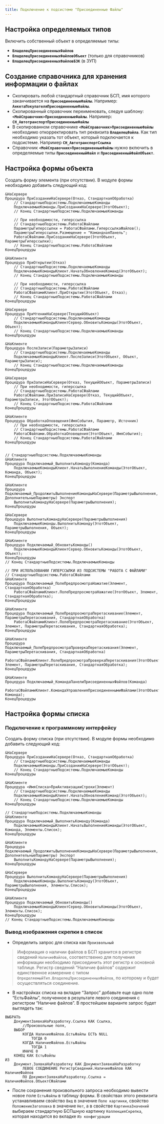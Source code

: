 ```yaml
---
title: Подключение к подсистеме "Присоединенные Файлы"
---
```


## Настройка определяемых типов

Включить собственный объект в определяемые типы:
- **`ВладелецПрисоединенныхФайлов`**
- **`ВладелецПрисоединенныхФайловОбъект`** (только для справочников)
- **`ВладелецПрисоединенныхФайловБЗК`** (в ЗУП)

## Создание справочника для хранения информации о файлах
- Скопировать любой стандартный справочник БСП, имя которого заканчивается на **`ПрисоединенныеФайлы`**. Например: **`АнкетаПокупателяПрисоединенныеФайлы`**.
- Скопированный справочник переименовать, следуя шаблону: **`<МойСправочник>ПрисоединенныеФайлы`**. Например: **`СН_АвтотранспортПрисоединенныеФайлы`**
- В скопированном справочнике **`<МойСправочник>ПрисоединенныеФайлы`** необходимо откорректировать тип реквизита **`ВладелецФайла`**. Как тип необходимо указать тот объект, который подключается к подсистеме. Например **`СН_АвтотранспортСсылка`**
- Справочник **`<МойСправочник>ПрисоединенныеФайлы`** нужно включить в определяемые типы **`ПрисоединенныйФайл`** и **`ПрисоединенныйФайлОбъект`**.

## Настройка формы объекта
Создать форму элемента (при отсутствии). В модуле формы необходимо добавить следующий код:
```bsl
&НаСервере
Процедура ПриСозданииНаСервере(Отказ, СтандартнаяОбработка)
    // СтандартныеПодсистемы.ПодключаемыеКоманды
    ПодключаемыеКоманды.ПриСозданииНаСервере(ЭтотОбъект);
    // Конец СтандартныеПодсистемы.ПодключаемыеКоманды
 
    // При необходимости, гиперссылка
    // СтандартныеПодсистемы.РаботаСФайлами
    ПараметрыГиперссылки = РаботаСФайлами.ГиперссылкаФайлов();
    ПараметрыГиперссылки.Размещение = "КоманднаяПанель";
    РаботаСФайлами.ПриСозданииНаСервере(ЭтотОбъект, ПараметрыГиперссылки);
    // Конец СтандартныеПодсистемы.РаботаСФайлами
КонецПроцедуры 
 
&НаКлиенте
Процедура ПриОткрытии(Отказ)
    // СтандартныеПодсистемы.ПодключаемыеКоманды
    ПодключаемыеКомандыКлиент.НачатьОбновлениеКоманд(ЭтотОбъект);
    // Конец СтандартныеПодсистемы.ПодключаемыеКоманды
 
    // При необходимости, гиперссылка
    // СтандартныеПодсистемы.РаботаСФайлами
    РаботаСФайламиКлиент.ПриОткрытии(ЭтотОбъект, Отказ);
    // Конец СтандартныеПодсистемы.РаботаСФайлами
КонецПроцедуры
 
&НаСервере
Процедура ПриЧтенииНаСервере(ТекущийОбъект)
    // СтандартныеПодсистемы.ПодключаемыеКоманды
    ПодключаемыеКомандыКлиентСервер.ОбновитьКоманды(ЭтотОбъект, Объект);
    // Конец СтандартныеПодсистемы.ПодключаемыеКоманды
КонецПроцедуры
 
&НаКлиенте
Процедура ПослеЗаписи(ПараметрыЗаписи)
    // СтандартныеПодсистемы.ПодключаемыеКоманды
    ПодключаемыеКомандыКлиент.ПослеЗаписи(ЭтотОбъект, Объект, ПараметрыЗаписи);
    // Конец СтандартныеПодсистемы.ПодключаемыеКоманды
КонецПроцедуры
 
&НаСервере
Процедура ПриЗаписиНаСервере(Отказ, ТекущийОбъект, ПараметрыЗаписи)
    // При необходимости, гиперссылка
    // СтандартныеПодсистемы.РаботаСФайлами
    РаботаСФайлами.ПриЗаписиНаСервере(Отказ, ТекущийОбъект, ПараметрыЗаписи, ЭтотОбъект);
    // Конец СтандартныеПодсистемы.РаботаСФайлами
КонецПроцедуры
 
&НаКлиенте
Процедура ОбработкаОповещения(ИмяСобытия, Параметр, Источник)
    // При необходимости, гиперссылка
    // СтандартныеПодсистемы.РаботаСФайлами
    РаботаСФайлами.ОбработкаОповещения(ЭтотОбъект, ИмяСобытия);
    // Конец СтандартныеПодсистемы.РаботаСФайлами
КонецПроцедуры
 
 
// СтандартныеПодсистемы.ПодключаемыеКоманды
&НаКлиенте
Процедура Подключаемый_ВыполнитьКоманду(Команда)
    ПодключаемыеКомандыКлиент.НачатьВыполнениеКоманды(ЭтотОбъект, Команда, Объект);
КонецПроцедуры
 
&НаКлиенте
Процедура Подключаемый_ПродолжитьВыполнениеКомандыНаСервере(ПараметрыВыполнения, ДополнительныеПараметры) Экспорт
    ВыполнитьКомандуНаСервере(ПараметрыВыполнения);
КонецПроцедуры
 
&НаСервере
Процедура ВыполнитьКомандуНаСервере(ПараметрыВыполнения)
    ПодключаемыеКоманды.ВыполнитьКоманду(ЭтотОбъект, ПараметрыВыполнения, Объект);
КонецПроцедуры
 
&НаКлиенте
Процедура Подключаемый_ОбновитьКоманды()
    ПодключаемыеКомандыКлиентСервер.ОбновитьКоманды(ЭтотОбъект, Объект);
КонецПроцедуры
// Конец СтандартныеПодсистемы.ПодключаемыеКоманды
 
// ПРИ ИСПОЛЬЗОВАНИИ ГИПЕРССЫЛКИ ИЗ ПОДСИСТЕМЫ "РАБОТА С ФАЙЛАМИ"
// СтандартныеПодсистемы.РаботаСФайлами
&НаКлиенте
Процедура Подключаемый_ПолеПредпросмотраНажатие(Элемент, СтандартнаяОбработка)
    РаботаСФайламиКлиент.ПолеПредпросмотраНажатие(ЭтотОбъект, Элемент, СтандартнаяОбработка);
КонецПроцедуры
 
&НаКлиенте
Процедура Подключаемый_ПолеПредпросмотраПеретаскивание(Элемент, ПараметрыПеретаскивания, СтандартнаяОбработка)
    РаботаСФайламиКлиент.ПолеПредпросмотраПеретаскивание(ЭтотОбъект, Элемент, ПараметрыПеретаскивания, СтандартнаяОбработка);
КонецПроцедуры
 
&НаКлиенте
Процедура Подключаемый_ПолеПредпросмотраПроверкаПеретаскивания(Элемент, ПараметрыПеретаскивания, СтандартнаяОбработка)
    РаботаСФайламиКлиент.ПолеПредпросмотраПроверкаПеретаскивания(ЭтотОбъект, Элемент, ПараметрыПеретаскивания, СтандартнаяОбработка);
КонецПроцедуры
 
&НаКлиенте
Процедура Подключаемый_КомандаПанелиПрисоединенныхФайлов(Команда)
    РаботаСФайламиКлиент.КомандаУправленияПрисоединеннымиФайлами(ЭтотОбъект, Команда);
КонецПроцедуры
```
## Настройка формы списка
### Подключение к программному интерфейсу
Создать форму списка (при отсутствии). В модуле формы необходимо добавить следующий код:
  
```bsl
&НаСервере
Процедура ПриСозданииНаСервере(Отказ, СтандартнаяОбработка)
    // СтандартныеПодсистемы.ПодключаемыеКоманды
    ПодключаемыеКоманды.ПриСозданииНаСервере(ЭтотОбъект);
    // Конец СтандартныеПодсистемы.ПодключаемыеКоманды
КонецПроцедуры
 
&НаКлиенте
Процедура <ИмяСписка>ПриАктивизацииСтроки(Элемент)
    // СтандартныеПодсистемы.ПодключаемыеКоманды
    ПодключаемыеКомандыКлиент.НачатьОбновлениеКоманд(ЭтотОбъект);
    // Конец СтандартныеПодсистемы.ПодключаемыеКоманды
КонецПроцедуры
 
// СтандартныеПодсистемы.ПодключаемыеКоманды
&НаКлиенте
Процедура Подключаемый_ВыполнитьКоманду(Команда)
    ПодключаемыеКомандыКлиент.НачатьВыполнениеКоманды(ЭтотОбъект, Команда, Элементы.Список);
КонецПроцедуры
 
&НаКлиенте
Процедура Подключаемый_ПродолжитьВыполнениеКомандыНаСервере(ПараметрыВыполнения, ДополнительныеПараметры) Экспорт
    ВыполнитьКомандуНаСервере(ПараметрыВыполнения);
КонецПроцедуры
 
&НаСервере
Процедура ВыполнитьКомандуНаСервере(ПараметрыВыполнения)
    ПодключаемыеКоманды.ВыполнитьКоманду(ЭтотОбъект, ПараметрыВыполнения, Элементы.Список);
КонецПроцедуры
 
&НаКлиенте
Процедура Подключаемый_ОбновитьКоманды()
    ПодключаемыеКомандыКлиентСервер.ОбновитьКоманды(ЭтотОбъект, Элементы.Список);
КонецПроцедуры
// Конец СтандартныеПодсистемы.ПодключаемыеКоманды
```
### Вывод изображения скрепки в список
- Определить запрос для списка как `Произвольный`
> Информация о наличии файлов в БСП хранится в регистре сведений `НаличиеФайлов`, соответственно для получения информации необходимо присоединить этот регистр к основной таблице. Регистр сведений “Наличие файлов” содержит единственное измерение с типом `ОпределяемыйТип.ВладелецПрисоединенныхФайлов`, по которому и будет осуществляться соединение.
- В настройках списка на вкладке “Запрос” добавьте еще одно поле “ЕстьФайлы”, полученное в результате левого соединения с регистром “Наличие файлов”. В простейшем варианте запрос будет выглядеть так:
```bsl
ВЫБРАТЬ
	ДокументЗаявкаНаРазработку.Ссылка КАК Ссылка,
        //Произвольные поля,
	ВЫБОР
		КОГДА НаличиеФайлов.ЕстьФайлы ЕСТЬ NULL
			ТОГДА 0
		КОГДА НаличиеФайлов.ЕстьФайлы
			ТОГДА 1
		ИНАЧЕ 0
	КОНЕЦ КАК ЕстьФайлы
ИЗ
	Документ.ЗаявкаНаРазработку КАК ДокументЗаявкаНаРазработку
		ЛЕВОЕ СОЕДИНЕНИЕ РегистрСведений.НаличиеФайлов КАК НаличиеФайлов
		ПО ДокументЗаявкаНаРазработку.Ссылка = НаличиеФайлов.ОбъектСФайлами
```
- После сохранения произвольного запроса необходимо вывести новое поле `ЕстьФайлы` в таблицу формы. В свойствах этого реквизита устанавливаем свойство `Вид` в значение `Поле картинки`, свойство `ПоложениеЗаголовка` в значение `Нет`, а в свойстве `КартинкаЗначений` выбираем стандартную БСПшную картинку `КоллекцияСкрепка`, которая находится во вкладке `Из конфигурации`